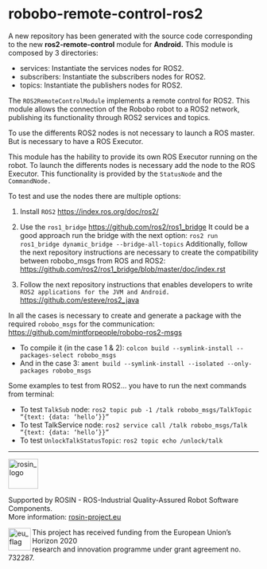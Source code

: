 # robobo-remote-control-ros2


A new repository has been generated with the source code corresponding to the new **ros2-remote-control** module for **Android.**
This module is composed by 3 directories:
* services:
Instantiate the services nodes for ROS2.
* subscribers:
Instantiate the subscribers nodes for ROS2.
* topics:
Instantiate the publishers nodes for ROS2.

The ```ROS2RemoteControlModule``` implements a remote control for ROS2.
This module allows the connection of the Robobo robot to a ROS2 network, publishing its functionality through ROS2 services and topics.

To use the differents ROS2 nodes is not necessary to launch a ROS master. But is necessary to have a ROS Executor.

This module has the hability to provide its own ROS Executor running on the robot. To launch the differents nodes is necessary add the node to the ROS Executor. This functionality is provided by the ```StatusNode``` and the ```CommandNode.```

To test and use the nodes there are multiple options:

1. Install  ```ROS2```
https://index.ros.org/doc/ros2/

2. Use the ```ros1_bridge```
https://github.com/ros2/ros1_bridge
It could be a good approach run the bridge with the next option:
`ros2 run ros1_bridge dynamic_bridge --bridge-all-topics`
Additionally, follow the next repository instructions are necessary to create the compatibility between robobo_msgs from ROS and ROS2:
https://github.com/ros2/ros1_bridge/blob/master/doc/index.rst

3. Follow the next repository instructions that enables developers to write ```ROS2 applications for the JVM and Android.```
https://github.com/esteve/ros2_java



In all the cases is necessary to create and generate a package with the required ```robobo_msgs``` for the communication:
https://github.com/mintforpeople/robobo-ros2-msgs

* To compile it (in the case 1 & 2):
`colcon build --symlink-install --packages-select robobo_msgs `
* And in the case 3:
`ament build --symlink-install --isolated --only-packages robobo_msgs`


Some examples to test from ROS2... you have to run the next commands from terminal:
* To test `TalkSub` node:
`ros2 topic pub -1 /talk robobo_msgs/TalkTopic “{text: {data: ‘hello’}}”`
* To test TalkService node:
`ros2 service call /talk robobo_msgs/Talk “{text: {data: ‘hello’}}” `
* To test `UnlockTalkStatusTopic`:
` ros2 topic echo /unlock/talk `

***
<!--
    ROSIN acknowledgement from the ROSIN press kit
    @ https://github.com/rosin-project/press_kit
-->

<a href="http://rosin-project.eu">
  <img src="http://rosin-project.eu/wp-content/uploads/rosin_ack_logo_wide.png"
       alt="rosin_logo" height="60" >
</a>

Supported by ROSIN - ROS-Industrial Quality-Assured Robot Software Components.  
More information: <a href="http://rosin-project.eu">rosin-project.eu</a>

<img src="http://rosin-project.eu/wp-content/uploads/rosin_eu_flag.jpg"
     alt="eu_flag" height="45" align="left" >  

This project has received funding from the European Union’s Horizon 2020  
research and innovation programme under grant agreement no. 732287.
